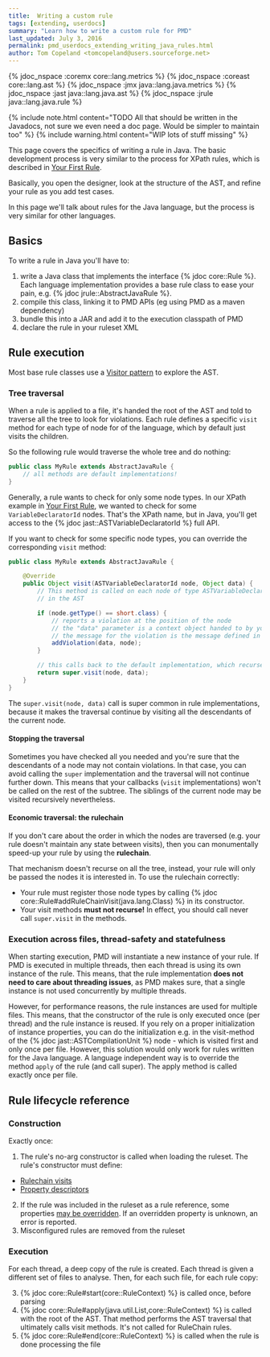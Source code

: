 ```yaml
---
title:  Writing a custom rule
tags: [extending, userdocs]
summary: "Learn how to write a custom rule for PMD"
last_updated: July 3, 2016
permalink: pmd_userdocs_extending_writing_java_rules.html
author: Tom Copeland <tomcopeland@users.sourceforge.net>
---
```


{% jdoc_nspace :coremx core::lang.metrics %}
{% jdoc_nspace :coreast core::lang.ast %}
{% jdoc_nspace :jmx java::lang.java.metrics %}
{% jdoc_nspace :jast java::lang.java.ast %}
{% jdoc_nspace :jrule java::lang.java.rule %}

{% include note.html content="TODO All that should be written in the Javadocs,
not sure we even need a doc page. Would be simpler to maintain too" %}
{% include warning.html content="WIP lots of stuff missing" %}

This page covers the specifics of writing a rule in Java. The basic development
process is very similar to the process for XPath rules, which is described in
[Your First Rule](pmd_userdocs_extending_your_first_rule.html#rule-development-process).

Basically, you open the designer, look at the structure of the AST, and refine
your rule as you add test cases.

In this page we'll talk about rules for the Java language, but the process is
very similar for other languages.


## Basics

To write a rule in Java you'll have to:
 1. write a Java class that implements the interface {% jdoc core::Rule %}. Each
language implementation provides a base rule class to ease your pain,
e.g. {% jdoc jrule::AbstractJavaRule %}.
 2. compile this class, linking it to PMD APIs (eg using PMD as a maven dependency)
 3. bundle this into a JAR and add it to the execution classpath of PMD
 4. declare the rule in your ruleset XML

## Rule execution

Most base rule classes use a [Visitor pattern](https://sourcemaking.com/design_patterns/visitor)
to explore the AST.

### Tree traversal

When a rule is applied to a file, it's handed the root of the AST and told
to traverse all the tree to look for violations. Each rule defines a specific
`visit` method for each type of node for of the language, which
by default just visits the children.

So the following rule would traverse the whole tree and do nothing:

```java
public class MyRule extends AbstractJavaRule {
    // all methods are default implementations!
}
```

Generally, a rule wants to check for only some node types. In our XPath example
in [Your First Rule](pmd_userdocs_extending_your_first_rule.html),
we wanted to check for some `VariableDeclaratorId` nodes. That's the XPath name,
but in Java, you'll get access to the {% jdoc jast::ASTVariableDeclaratorId %}
full API.

If you want to check for some specific node types, you can override the
corresponding `visit` method:

```java
public class MyRule extends AbstractJavaRule {

    @Override
    public Object visit(ASTVariableDeclaratorId node, Object data) {
        // This method is called on each node of type ASTVariableDeclaratorId
        // in the AST

        if (node.getType() == short.class) {
            // reports a violation at the position of the node
            // the "data" parameter is a context object handed to by your rule
            // the message for the violation is the message defined in the rule declaration XML element
            addViolation(data, node);
        }

        // this calls back to the default implementation, which recurses further down the subtree
        return super.visit(node, data);
    }
}
```

The `super.visit(node, data)` call is super common in rule implementations,
because it makes the traversal continue by visiting all the descendants of the
current node.

#### Stopping the traversal

Sometimes you have checked all you needed and you're sure that the descendants
of a node may not contain violations. In that case, you can avoid calling the
`super` implementation and the traversal will not continue further down. This
means that your callbacks (`visit` implementations) won't be called on the rest
of the subtree. The siblings of the current node may be visited
recursively nevertheless.

#### Economic traversal: the rulechain

If you don't care about the order in which the nodes are traversed (e.g. your
rule doesn't maintain any state between visits), then you can monumentally
speed-up your rule by using the **rulechain**.

That mechanism doesn't recurse on all the tree, instead, your rule will only be
passed the nodes it is interested in. To use the rulechain correctly:
* Your rule must register those node types by calling {% jdoc core::Rule#addRuleChainVisit(java.lang.Class) %}
in its constructor.
* Your visit methods **must not recurse!** In effect, you should call never
call `super.visit` in the methods.

### Execution across files, thread-safety and statefulness

When starting execution, PMD will instantiate a new instance of your rule.
If PMD is executed in multiple threads, then each thread is using its own
instance of the rule. This means, that the rule implementation **does not need to care about
threading issues**, as PMD makes sure, that a single instance is not used concurrently
by multiple threads.

However, for performance reasons, the rule instances are used for multiple files.
This means, that the constructor of the rule is only executed once (per thread)
and the rule instance is reused. If you rely on a proper initialization of instance
properties, you can do the initialization e.g. in the visit-method of the {% jdoc jast::ASTCompilationUnit %}
node - which is visited first and only once per file. However, this
solution would only work for rules written for the Java language. A language
independent way is to override the method `apply` of the rule (and call super).
The apply method is called exactly once per file.

<!-- We don't support language-independent rules anyway... -->



## Rule lifecycle reference

### Construction

Exactly once:

1. The rule's no-arg constructor is called when loading the ruleset.
The rule's constructor must define:
  * [Rulechain visits](#economic-traversal-the-rulechain)
  * [Property descriptors](pmd_userdocs_extending_defining_properties.html#for-java-rules)
2. If the rule was included in the ruleset as a rule reference,
some properties [may be overridden](pmd_userdocs_configuring_rules.html#rule-properties).
If an overridden property is unknown, an error is reported.
3. Misconfigured rules are removed from the ruleset

### Execution

For each thread, a deep copy of the rule is created. Each thread is given
a different set of files to analyse. Then, for each such file, for each
rule copy:

3. {% jdoc core::Rule#start(core::RuleContext) %} is called once, before parsing
4. {% jdoc core::Rule#apply(java.util.List,core::RuleContext) %} is called with the root
of the AST. That method performs the AST traversal that ultimately calls visit methods.
It's not called for RuleChain rules.
5. {% jdoc core::Rule#end(core::RuleContext) %} is called when the rule is done processing
the file
